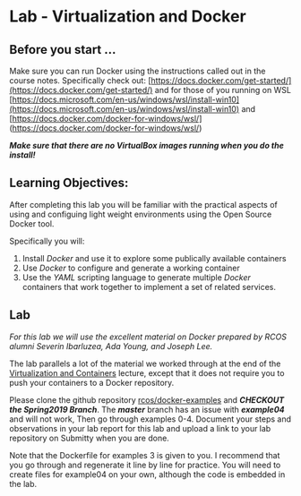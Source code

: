 # Lab - Virtualization and Docker

## Before you start ...

Make sure you can run Docker using the instructions called out in the course notes. Specifically check out:
[https://docs.docker.com/get-started/](https://docs.docker.com/get-started/) and for those of you running on WSL [https://docs.microsoft.com/en-us/windows/wsl/install-win10](https://docs.microsoft.com/en-us/windows/wsl/install-win10) and [https://docs.docker.com/docker-for-windows/wsl/] (https://docs.docker.com/docker-for-windows/wsl/)


***Make sure that there are no VirtualBox images running when you do the install!***

## Learning Objectives:

After completing this lab you will be familiar with the practical aspects of using and configuing light weight environments using the Open Source Docker tool.

Specifically you will:

1. Install *Docker* and use it to explore some publically available containers
2. Use *Docker* to configure and generate a working container
3. Use the *YAML* scripting language to generate multiple *Docker* containers that work together to implement a set of related services.

## Lab

_For this lab we will use the excellent material on Docker prepared by RCOS alumni Severin Ibarluzea, Ada Young, and Joseph Lee._

The lab parallels a lot of the material we worked through at the end of the [Virtualization and Containers](https://github.com/rcos/CSCI-4470-OpenSource/blob/master/Modules/09.Virtualization/source/index.rst) lecture, except that it does not require you to push your containers to a Docker repository.


Please clone the github repository [rcos/docker-examples](https://github.com/rcos/docker-examples) and ***CHECKOUT the Spring2019 Branch***. The ***master*** branch has an issue with ***example04*** and will not work, Then go through examples 0-4. Document your steps and observations in your lab report for this lab and upload a link to your lab repository on Submitty when you are done.

Note that the Dockerfile for examples 3 is given to you. I recommend that you go through and regenerate it line by line for practice. You will need to create files for example04 on your own, although the code is embedded in the lab.

